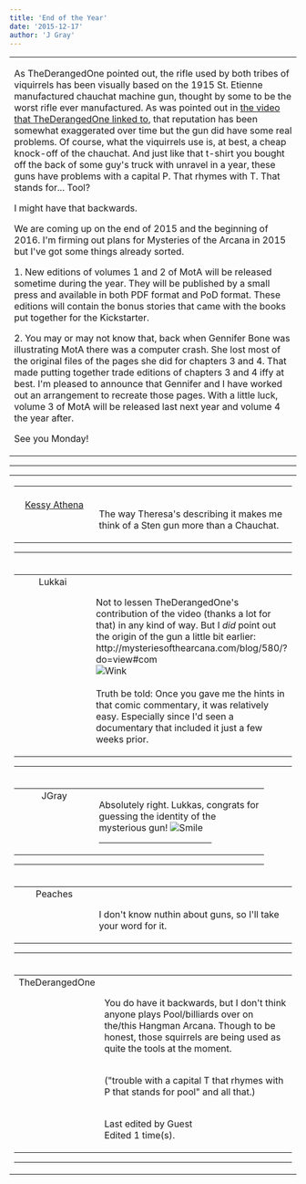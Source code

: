 ```yaml
---
title: 'End of the Year'
date: '2015-12-17'
author: 'J Gray'
---
```


<div>
<!-- Main content here -->
<table border="0" class="post"><tbody><tr><td>
   
   <div class="post_body">
       <p>As TheDerangedOne pointed out, the rifle used by both tribes of viquirrels has been visually based on the 1915 St. Etienne manufactured chauchat machine gun, thought by some to be the worst rifle ever manufactured. As was pointed out in <a href="https://www.youtube.com/watch?v=bCwP3Dm52Ls" target="_blank">the video that TheDerangedOne linked to</a>, that reputation has been somewhat exaggerated over time but the gun did have some real problems. Of course, what the viquirrels use is, at best, a cheap knock-off of the chauchat. And just like that t-shirt you bought off the back of some guy's truck with unravel in a year, these guns have problems with a capital P. That rhymes with T. That stands for... Tool?</p><p>I might have that backwards.</p><p>We are coming up on the end of 2015 and the beginning of 2016. I'm firming out plans for Mysteries of the Arcana in 2015 but I've got some things already sorted.</p><p>1. New editions of volumes 1 and 2 of MotA will be released sometime during the year. They will be published by a small press and available in both PDF format and PoD format. These editions will contain the bonus stories that came with the books put together for the Kickstarter. </p><p>2. You may or may not know that, back when Gennifer Bone was illustrating MotA there was a computer crash. She lost most of the original files of the pages she did for chapters 3 and 4. That made putting together trade editions of chapters 3 and 4 iffy at best. I'm pleased to announce that Gennifer and I have worked out an arrangement to recreate those pages. With a little luck, volume 3 of MotA will be released last next year and volume 4 the year after.</p><p>See you Monday!</p>
   </div>
   </td></tr>
   </tbody></table><hr><table style="width:100%; border:0;" class="comment_table"><tbody><tr><td width="100%"><a name=""> </a><div style="width:100%;" class="comment"><table border="0" width="100%"><tbody><tr><td align="center" valign="top" width="125">
<span class="comment_title"><center><br><a href="http://kessy-athena.deviantart.com/" target="_blank">Kessy Athena</a><br></center><a name="2272">&nbsp;</a></span><br>
<center><img src="https://www.gravatar.com/avatar.php?gravatar_id=315e90e9736ef1c9b4fbbb03c7a4ebc7&amp;default=http%3A%2F%2Fmysteriesofthearcana.com%2Ftemplates%2Fmain%2Fimages%2Favatar.gif&amp;size=80&amp;rating=g" border="0" alt=""></center>
</td>
<td valign="top">


<p class="comment_text"> </p><p class="comment_text"><br> The way Theresa's describing it makes me think of a Sten gun more than a Chauchat.<br></p>
 

</td></tr></tbody></table>
<hr></div></td></tr><tr><td width="100%"><a name=""> </a><div style="width:100%;" class="comment"><table border="0" width="100%"><tbody><tr><td align="center" valign="top" width="125">
<span class="comment_title"><center>Lukkai<br></center><a name="2273">&nbsp;</a></span><br>
<center><img src="https://www.gravatar.com/avatar.php?gravatar_id=e01e7833e9dba61f3f3d11328040f997&amp;default=http%3A%2F%2Fmysteriesofthearcana.com%2Ftemplates%2Fmain%2Fimages%2Favatar.gif&amp;size=80&amp;rating=g" border="0" alt=""></center>
</td>
<td valign="top">


<p class="comment_text"> </p><p class="comment_text"><br> Not to lessen TheDerangedOne's contribution of the video (thanks a lot for that) in any kind of way. But I <i>did</i> point out the origin of the gun a little bit earlier:<br>http://mysteriesofthearcana.com/blog/580/?do=view#com<br><img src="/smilies/wink1.gif" alt="Wink" border="0"><br><br>Truth be told: Once you gave me the hints in that comic commentary, it was relatively easy. Especially since I'd seen a documentary that included it just a few weeks prior.<br><a name="Here, that is." target="" classname="" class="" href="/blog/580/?do=view#com"></a></p>
 

</td></tr></tbody></table>
<hr></div></td></tr><tr><td width="100%"><a name=""> </a><div style="width:90%;" class="comment2"><table border="0" width="100%"><tbody><tr><td align="center" valign="top" width="125">
<span class="comment_title"><center>JGray</center><a name="2275">&nbsp;</a></span><br>
<center><img src="https://www.gravatar.com/avatar.php?gravatar_id=3de6483cf7ef4947f33483faa590f1a0&amp;default=http%3A%2F%2Fmysteriesofthearcana.com%2Ftemplates%2Fmain%2Fimages%2Favatar.gif&amp;size=100&amp;rating=g" border="0" alt=""></center>
</td>
<td valign="top">


<p class="comment_text"> </p><p class="comment_text">Absolutely right. Lukkas, congrats for guessing the identity of the mysterious gun! <img src="/smilies/smile.gif" alt="Smile" border="0"></p>
 <hr width="70%">

</td></tr></tbody></table>
<hr></div></td></tr><tr><td width="100%"><a name=""> </a><div style="width:100%;" class="comment"><table border="0" width="100%"><tbody><tr><td align="center" valign="top" width="125">
<span class="comment_title"><center>Peaches<br></center><a name="2274">&nbsp;</a></span><br>
<center><img src="https://www.gravatar.com/avatar.php?gravatar_id=804a5ed926f21aa257aeecc4133cfd45&amp;default=http%3A%2F%2Fmysteriesofthearcana.com%2Ftemplates%2Fmain%2Fimages%2Favatar.gif&amp;size=80&amp;rating=g" border="0" alt=""></center>
</td>
<td valign="top">


<p class="comment_text"> </p><p class="comment_text"><br> I don't know nuthin about guns, so I'll take your word for it.</p>
 

</td></tr></tbody></table>
<hr></div></td></tr><tr><td width="100%"><a name=""> </a><div style="width:100%;" class="comment"><table border="0" width="100%"><tbody><tr><td align="center" valign="top" width="125">
<span class="comment_title"><center>TheDerangedOne<br></center><a name="2276">&nbsp;</a></span><br>
<center><img src="https://www.gravatar.com/avatar.php?gravatar_id=ec485dab6df0975a539ef4e654772b1c&amp;default=http%3A%2F%2Fmysteriesofthearcana.com%2Ftemplates%2Fmain%2Fimages%2Favatar.gif&amp;size=80&amp;rating=g" border="0" alt=""></center>
</td>
<td valign="top">


<p class="comment_text"> </p><p class="comment_text"><br> You do have it backwards, but I don't think anyone plays Pool/billiards over on the/this Hangman Arcana. Though to be honest, those squirrels are being used as quite the tools at the moment.</p><div><br></div><div>("trouble with a capital T that rhymes with P that stands for pool" and all that.)</div><br><p class="comment_info">Last edited by Guest<br>Edited 1 time(s).</p>
 

</td></tr></tbody></table>
<hr></div></td></tr></tbody></table>
<!-- End main content -->
              </div>
